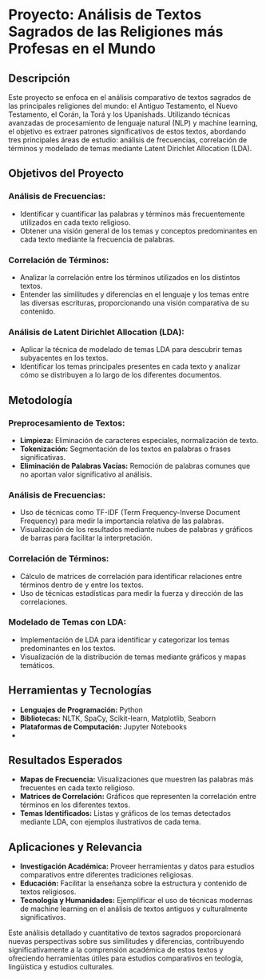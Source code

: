 # Proyecto: Análisis de Textos Sagrados de las Religiones más Profesas en el Mundo

## Descripción
Este proyecto se enfoca en el análisis comparativo de textos sagrados de las principales religiones del mundo: el Antiguo Testamento, el Nuevo Testamento, el Corán, la Torá y los Upanishads. Utilizando técnicas avanzadas de procesamiento de lenguaje natural (NLP) y machine learning, el objetivo es extraer patrones significativos de estos textos, abordando tres principales áreas de estudio: análisis de frecuencias, correlación de términos y modelado de temas mediante Latent Dirichlet Allocation (LDA).

## Objetivos del Proyecto

### Análisis de Frecuencias:
- Identificar y cuantificar las palabras y términos más frecuentemente utilizados en cada texto religioso.
- Obtener una visión general de los temas y conceptos predominantes en cada texto mediante la frecuencia de palabras.

### Correlación de Términos:
- Analizar la correlación entre los términos utilizados en los distintos textos.
- Entender las similitudes y diferencias en el lenguaje y los temas entre las diversas escrituras, proporcionando una visión comparativa de su contenido.

### Análisis de Latent Dirichlet Allocation (LDA):
- Aplicar la técnica de modelado de temas LDA para descubrir temas subyacentes en los textos.
- Identificar los temas principales presentes en cada texto y analizar cómo se distribuyen a lo largo de los diferentes documentos.

## Metodología

### Preprocesamiento de Textos:
- **Limpieza:** Eliminación de caracteres especiales, normalización de texto.
- **Tokenización:** Segmentación de los textos en palabras o frases significativas.
- **Eliminación de Palabras Vacías:** Remoción de palabras comunes que no aportan valor significativo al análisis.

### Análisis de Frecuencias:
- Uso de técnicas como TF-IDF (Term Frequency-Inverse Document Frequency) para medir la importancia relativa de las palabras.
- Visualización de los resultados mediante nubes de palabras y gráficos de barras para facilitar la interpretación.

### Correlación de Términos:
- Cálculo de matrices de correlación para identificar relaciones entre términos dentro de y entre los textos.
- Uso de técnicas estadísticas para medir la fuerza y dirección de las correlaciones.

### Modelado de Temas con LDA:
- Implementación de LDA para identificar y categorizar los temas predominantes en los textos.
- Visualización de la distribución de temas mediante gráficos y mapas temáticos.

## Herramientas y Tecnologías
- **Lenguajes de Programación:** Python
- **Bibliotecas:** NLTK, SpaCy, Scikit-learn, Matplotlib, Seaborn
- **Plataformas de Computación:** Jupyter Notebooks
- 
## Resultados Esperados
- **Mapas de Frecuencia:** Visualizaciones que muestren las palabras más frecuentes en cada texto religioso.
- **Matrices de Correlación:** Gráficos que representen la correlación entre términos en los diferentes textos.
- **Temas Identificados:** Listas y gráficos de los temas detectados mediante LDA, con ejemplos ilustrativos de cada tema.

## Aplicaciones y Relevancia
- **Investigación Académica:** Proveer herramientas y datos para estudios comparativos entre diferentes tradiciones religiosas.
- **Educación:** Facilitar la enseñanza sobre la estructura y contenido de textos religiosos.
- **Tecnología y Humanidades:** Ejemplificar el uso de técnicas modernas de machine learning en el análisis de textos antiguos y culturalmente significativos.

Este análisis detallado y cuantitativo de textos sagrados proporcionará nuevas perspectivas sobre sus similitudes y diferencias, contribuyendo significativamente a la comprensión académica de estos textos y ofreciendo herramientas útiles para estudios comparativos en teología, lingüística y estudios culturales.


